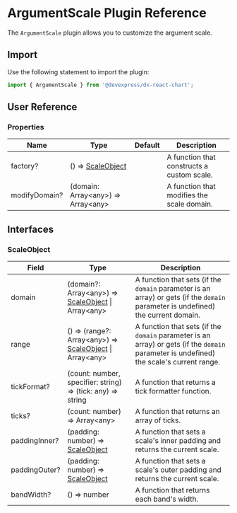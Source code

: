 # ArgumentScale Plugin Reference

The `ArgumentScale` plugin allows you to customize the argument scale.

## Import

Use the following statement to import the plugin:

```js
import { ArgumentScale } from '@devexpress/dx-react-chart';
```

## User Reference

### Properties

Name | Type | Default | Description
-----|------|---------|------------
factory? | () => [ScaleObject](#scaleobject) | | A function that constructs a custom scale.
modifyDomain? | (domain: Array&lt;any&gt;) => Array&lt;any&gt; | | A function that modifies the scale domain.

## Interfaces

### ScaleObject

Field | Type | Description
------|------|------------
domain | (domain?: Array&lt;any&gt;) => [ScaleObject](#scaleobject) &#124; Array&lt;any&gt; | A function that sets (if the `domain` parameter is an array) or gets (if the `domain` parameter is undefined) the current domain.
range | () => (range?: Array&lt;any&gt;) => [ScaleObject](#scaleobject) &#124; Array&lt;any&gt; | A function that sets (if the `domain` parameter is an array) or gets (if the `domain` parameter is undefined) the scale's current range.
tickFormat? | (count: number, specifier: string) => (tick: any) => string | A function that returns a tick formatter function.
ticks? | (count: number) => Array&lt;any&gt; | A function that returns an array of ticks.
paddingInner? | (padding: number) => [ScaleObject](#scaleobject) | A function that sets a scale's inner padding and returns the current scale.
paddingOuter? | (padding: number) => [ScaleObject](#scaleobject) | A function that sets a scale's outer padding and returns the current scale.
bandWidth? | () => number | A function that returns each band's width.
